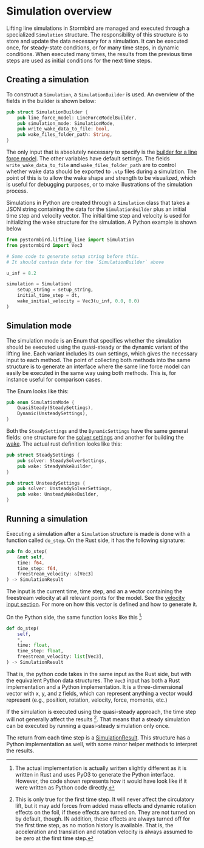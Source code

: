 # Simulation overview

Lifting line simulations in Stormbird are managed and executed through a specialized `Simulation` structure. The responsibility of this structure is to store and update the data necessary for a simulation. It can be executed once, for steady-state conditions, or for many time steps, in dynamic conditions. When executed many times, the results from the previous time steps are used as initial conditions for the next time steps. 

## Creating a simulation

To construct a `Simulation`, a `SimulationBuilder` is used. An overview of the fields in the builder is shown below:

```rust
pub struct SimulationBuilder {
    pub line_force_model: LineForceModelBuilder,
    pub simulation_mode: SimulationMode,
    pub write_wake_data_to_file: bool,
    pub wake_files_folder_path: String,
}
```

The only input that is absolutely necessary to specify is the [builder for a line force model](./../line_model/building_line_model.md). The other variables have default settings. The fields `write_wake_data_to_file` and `wake_files_folder_path` are to control whether wake data should be exported to `.vtp` files during a simulation. The point of this is to allow the wake shape and strength to be visualized, which is useful for debugging purposes, or to make illustrations of the simulation process.

Simulations in Python are created through a `Simulation` class that takes a JSON string containing the  data for the `SimulationBuilder` plus an initial time step and velocity vector. The initial time step and velocity is used for initializing the wake structure for the simulation. A Python example is shown below

```python
from pystormbird.lifting_line import Simulation
from pystormbird import Vec3

# Some code to generate setup string before this. 
# It should contain data for the `SimulationBuilder` above

u_inf = 8.2

simulation = Simulation(
    setup_string = setup_string,
    initial_time_step = dt,
    wake_initial_velocity = Vec3(u_inf, 0.0, 0.0)
)
```

## Simulation mode
The simulation mode is an Enum that specifies whether the simulation should be executed using the quasi-steady or the dynamic variant of the lifting line. Each variant includes its own settings, which gives the necessary input to each method. The point of collecting both methods into the same structure is to generate an interface where the same line force model can easily be executed in the same way using both methods. This is, for instance useful for comparison cases. 

The Enum looks like this:

```rust
pub enum SimulationMode {
    QuasiSteady(SteadySettings),
    Dynamic(UnsteadySettings),
}
```

Both the `SteadySettings` and the `DynamicSettings` have the same general fields: one structure for the [solver settings](./solver_settings.md) and another for building the [wake](./wake_builders.md). The actual rust definition looks like this:

```rust
pub struct SteadySettings {
    pub solver: SteadySolverSettings,
    pub wake: SteadyWakeBuilder,
}

pub struct UnsteadySettings {
    pub solver: UnsteadySolverSettings,
    pub wake: UnsteadyWakeBuilder,
}
```

## Running a simulation
Executing a simulation after a `Simulation` structure is made is done with a function called `do_step`. On the Rust side, it has the following signature: 

```rust
pub fn do_step(
    &mut self, 
    time: f64,
    time_step: f64,
    freestream_velocity: &[Vec3]
) -> SimulationResult
```

The input is the current time, time step, and an a vector containing the freestream velocity at all relevant points for the model. See the [velocity input section](./velocity_input.md). For more on how this vector is defined and how to generate it.

On the Python side, the same function looks like this [^note1]:

```python
def do_step(
    self,
    *,
    time: float, 
    time_step: float,
    freestream_velocity: list[Vec3],
) -> SimulationResult
```

That is, the python code takes in the same input as the Rust side, but with the equivalent Python data structures. The `Vec3` input has both a Rust implementation and a Python implementation. It is a three-dimensional vector with x, y, and z fields, which can represent anything a vector would represent (e.g., position, rotation, velocity, force, moments, etc.)

If the simulation is executed using the quasi-steady approach, the time step will not generally affect the results [^note2]. That means that a steady simulation can be executed by running a quasi-steady simulation only once.

The return from each time step is a [SimulationResult](./../line_model/force_calculations.md). This structure has a Python implementation as well, with some minor helper methods to interpret the results. 

[^note1]: The actual implementation is actually written slightly different as it is written in Rust and uses PyO3 to generate the Python interface. However, the code shown represents how it would have look like if it were written as Python code directly.

[^note2]: This is only true for the first time step. It will never affect the circulatory lift, but it may add forces from added mass effects and dynamic rotation effects on the foil, if these effects are turned on. They are not turned on by default, though. IN addition, these effects are always turned off for the first time step, as no motion history is available. That is, the acceleration and translation and rotation velocity is always assumed to be zero at the first time step.

